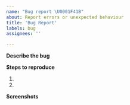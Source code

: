 ```yaml
---
name: "Bug report \U0001F41B"
about: Report errors or unexpected behaviour
title: 'Bug Report'
labels: bug
assignees: ''

---
```


<!-- Please search existing issues to avoid creating duplicates. -->

**Describe the bug**


**Steps to reproduce**

1.
2.

**Screenshots**

